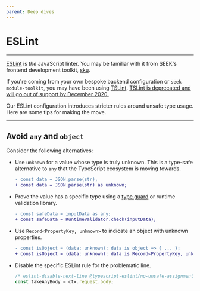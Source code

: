 ```yaml
---
parent: Deep dives
---
```


# ESLint

---

[ESLint] is _the_ JavaScript linter.
You may be familiar with it from SEEK's frontend development toolkit,
[sku].

If you're coming from your own bespoke backend configuration or `seek-module-toolkit`,
you may have been using [TSLint].
[TSLint is deprecated and will go out of support by December 2020.]

Our ESLint configuration introduces stricter rules around unsafe type usage.
Here are some tips for making the move.

[eslint]: https://eslint.org/
[sku]: https://github.com/seek-oss/sku
[tslint]: https://palantir.github.io/tslint/
[tslint is deprecated and will go out of support by december 2020.]: https://github.com/palantir/tslint/issues/4534

---

## Avoid `any` and `object`

Consider the following alternatives:

- Use `unknown` for a value whose type is truly unknown. This is a type-safe alternative to `any` that the TypeScript ecosystem is moving towards.

  ```diff
  - const data = JSON.parse(str);
  + const data = JSON.parse(str) as unknown;
  ```

- Prove the value has a specific type using a [type guard](https://www.typescriptlang.org/docs/handbook/advanced-types.html#user-defined-type-guards) or runtime validation library.

  ```diff
  - const safeData = inputData as any;
  + const safeData = RuntimeValidator.check(inputData);
  ```

- Use `Record<PropertyKey, unknown>` to indicate an object with unknown properties.

  ```diff
  - const isObject = (data: unknown): data is object => { ... };
  + const isObject = (data: unknown): data is Record<PropertyKey, unknown> => { ... };
  ```

- Disable the specific ESLint rule for the problematic line.

  ```typescript
  /* eslint-disable-next-line @typescript-eslint/no-unsafe-assignment */
  const takeAnyBody = ctx.request.body;
  ```
